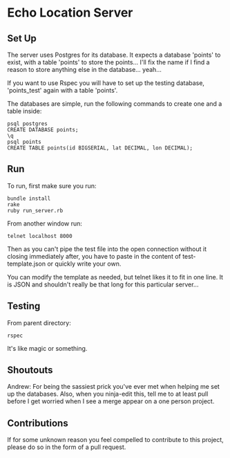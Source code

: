 Echo Location Server
====================

Set Up
------

The server uses Postgres for its database. It expects a database 'points' to exist, with a table 'points' to store the points... I'll fix the name if I find a reason to store anything else in the database... yeah...

If you want to use Rspec you will have to set up the testing database, 'points_test' again with a table 'points'.

The databases are simple, run the following commands to create one and a table inside:

```
psql postgres
CREATE DATABASE points;
\q
psql points
CREATE TABLE points(id BIGSERIAL, lat DECIMAL, lon DECIMAL);
```

Run
---

To run, first make sure you run:

```
bundle install
rake
ruby run_server.rb
```

From another window run:

```
telnet localhost 8000
```

Then as you can't pipe the test file into the open connection without it closing immediately after, you have to paste in the content of test-template.json or quickly write your own.

You can modify the template as needed, but telnet likes it to fit in one line. It is JSON and shouldn't really be that long for this particular server...

Testing
-------

From parent directory: 

```
rspec
```

It's like magic or something.

Shoutouts
---------

Andrew: For being the sassiest prick you've ever met when helping me set up the databases. Also, when you ninja-edit this, tell me to at least pull before I get worried when I see a merge appear on a one person project.


Contributions
-------------

If for some unknown reason you feel compelled to contribute to this project, please do so in the form of a pull request.